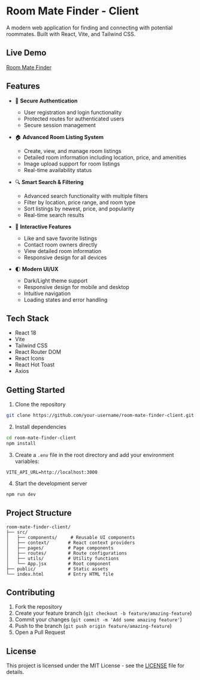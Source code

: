 # Room Mate Finder - Client

A modern web application for finding and connecting with potential roommates. Built with React, Vite, and Tailwind CSS.

## Live Demo
[Room Mate Finder](https://room-mate-finder-client.vercel.app/)

## Features

- 🔐 **Secure Authentication**
  - User registration and login functionality
  - Protected routes for authenticated users
  - Secure session management

- 🏠 **Advanced Room Listing System**
  - Create, view, and manage room listings
  - Detailed room information including location, price, and amenities
  - Image upload support for room listings
  - Real-time availability status

- 🔍 **Smart Search & Filtering**
  - Advanced search functionality with multiple filters
  - Filter by location, price range, and room type
  - Sort listings by newest, price, and popularity
  - Real-time search results

- 💬 **Interactive Features**
  - Like and save favorite listings
  - Contact room owners directly
  - View detailed room information
  - Responsive design for all devices

- 🌓 **Modern UI/UX**
  - Dark/Light theme support
  - Responsive design for mobile and desktop
  - Intuitive navigation
  - Loading states and error handling

## Tech Stack

- React 18
- Vite
- Tailwind CSS
- React Router DOM
- React Icons
- React Hot Toast
- Axios

## Getting Started

1. Clone the repository
```bash
git clone https://github.com/your-username/room-mate-finder-client.git
```

2. Install dependencies
```bash
cd room-mate-finder-client
npm install
```

3. Create a `.env` file in the root directory and add your environment variables:
```env
VITE_API_URL=http://localhost:3000
```

4. Start the development server
```bash
npm run dev
```

## Project Structure

```
room-mate-finder-client/
├── src/
│   ├── components/     # Reusable UI components
│   ├── context/       # React context providers
│   ├── pages/         # Page components
│   ├── routes/        # Route configurations
│   ├── utils/         # Utility functions
│   └── App.jsx        # Root component
├── public/            # Static assets
└── index.html         # Entry HTML file
```

## Contributing

1. Fork the repository
2. Create your feature branch (`git checkout -b feature/amazing-feature`)
3. Commit your changes (`git commit -m 'Add some amazing feature'`)
4. Push to the branch (`git push origin feature/amazing-feature`)
5. Open a Pull Request

## License

This project is licensed under the MIT License - see the [LICENSE](LICENSE) file for details.
